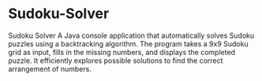 # Sudoku-Solver

Sudoku Solver A Java console application that automatically solves Sudoku puzzles using a backtracking algorithm. The program takes a 9x9 Sudoku grid as input, fills in the missing numbers, and displays the completed puzzle. It efficiently explores possible solutions to find the correct arrangement of numbers.

